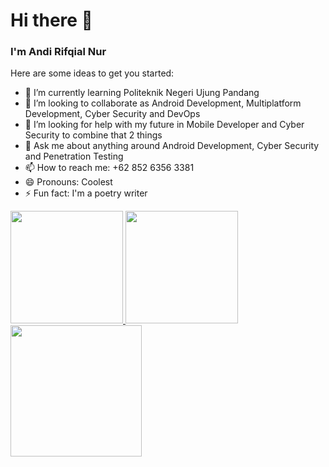 # Hi there 👋

### I'm Andi Rifqial Nur

Here are some ideas to get you started:

- 🌱 I’m currently learning Politeknik Negeri Ujung Pandang
- 👯 I’m looking to collaborate as Android Development, Multiplatform Development, Cyber Security and DevOps
- 🤔 I’m looking for help with my future in Mobile Developer and Cyber Security to combine that 2 things
- 💬 Ask me about anything around Android Development, Cyber Security and Penetration Testing
- 📫 How to reach me: +62 852 6356 3381
- 😄 Pronouns: Coolest
- ⚡ Fun fact: I'm a poetry writer

<p align="left">
<a href="https://github.com/Aran276">
  <img height="180em" src="https://github-readme-stats.vercel.app/api?username=Aran276&count_private=true&show_icons=true&theme=radical"/>
  <img height="180em" src="https://github-readme-stats-eight-theta.vercel.app/api/top-langs/?username=Aran276&layout=compact&langs_count=8&theme=algolia"/>
  
  <img height="210cm" src="https://github-readme-stats.vercel.app/api/top-langs/?username=SUYASHPATIL400&show_icons=true&theme=radical"/>
</a>
</p>
